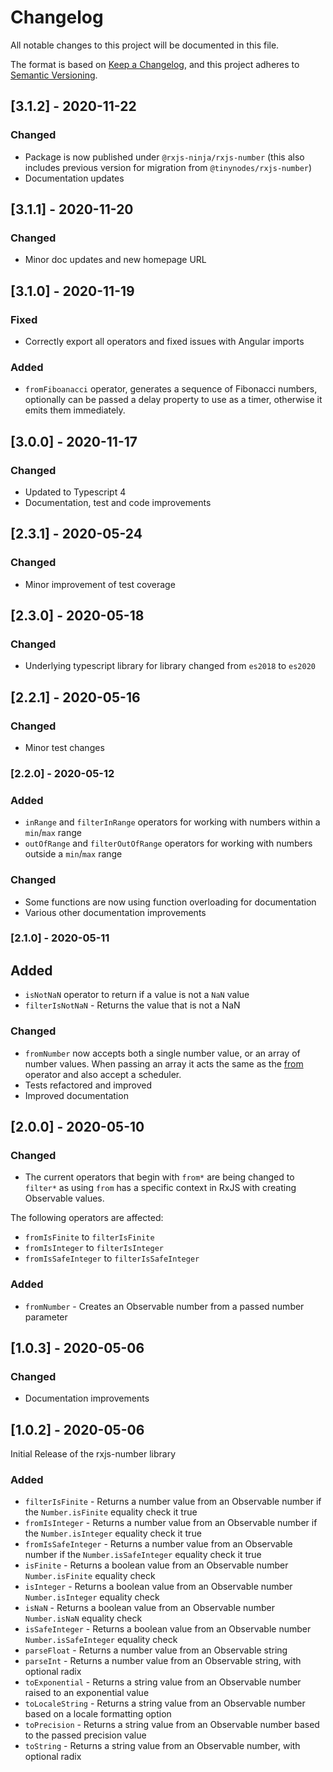 # Changelog

All notable changes to this project will be documented in this file.

The format is based on [Keep a Changelog](https://keepachangelog.com/en/1.0.0/),
and this project adheres to [Semantic Versioning](https://semver.org/spec/v2.0.0.html).

## [3.1.2] - 2020-11-22

### Changed

- Package is now published under `@rxjs-ninja/rxjs-number` (this also includes previous version for migration from `@tinynodes/rxjs-number`)
- Documentation updates

## [3.1.1] - 2020-11-20

### Changed

- Minor doc updates and new homepage URL

## [3.1.0] - 2020-11-19

### Fixed

- Correctly export all operators and fixed issues with Angular imports

### Added

- `fromFiboanacci` operator, generates a sequence of Fibonacci numbers, optionally can be passed a delay property to use as a timer, otherwise
  it emits them immediately.

## [3.0.0] - 2020-11-17

### Changed

- Updated to Typescript 4
- Documentation, test and code improvements

## [2.3.1] - 2020-05-24

### Changed

- Minor improvement of test coverage

## [2.3.0] - 2020-05-18

### Changed

- Underlying typescript library for library changed from `es2018` to `es2020`

## [2.2.1] - 2020-05-16

### Changed

- Minor test changes

### [2.2.0] - 2020-05-12

### Added

- `inRange` and `filterInRange` operators for working with numbers within a `min`/`max` range
- `outOfRange` and `filterOutOfRange` operators for working with numbers outside a `min`/`max` range

### Changed

- Some functions are now using function overloading for documentation
- Various other documentation improvements

### [2.1.0] - 2020-05-11

## Added

- `isNotNaN` operator to return if a value is not a `NaN` value
- `filterIsNotNaN` - Returns the value that is not a NaN

### Changed

- `fromNumber` now accepts both a single number value, or an array of number values. When passing an array
  it acts the same as the [from](https://rxjs.dev/api/index/function/from) operator and also accept a scheduler.
- Tests refactored and improved
- Improved documentation

## [2.0.0] - 2020-05-10

### Changed

- The current operators that begin with `from*` are being changed to `filter*` as using `from` has a specific context in RxJS with creating Observable values.

The following operators are affected:

- `fromIsFinite` to `filterIsFinite`
- `fromIsInteger` to `filterIsInteger`
- `fromIsSafeInteger` to `filterIsSafeInteger`

### Added

- `fromNumber` - Creates an Observable number from a passed number parameter

## [1.0.3] - 2020-05-06

### Changed

- Documentation improvements

## [1.0.2] - 2020-05-06

Initial Release of the rxjs-number library

### Added

- `filterIsFinite` - Returns a number value from an Observable number if the `Number.isFinite` equality check it true
- `fromIsInteger` - Returns a number value from an Observable number if the `Number.isInteger` equality check it true
- `fromIsSafeInteger` - Returns a number value from an Observable number if the `Number.isSafeInteger` equality check it true
- `isFinite` - Returns a boolean value from an Observable number `Number.isFinite` equality check
- `isInteger` - Returns a boolean value from an Observable number `Number.isInteger` equality check
- `isNaN` - Returns a boolean value from an Observable number `Number.isNaN` equality check
- `isSafeInteger` - Returns a boolean value from an Observable number `Number.isSafeInteger` equality check
- `parseFloat` - Returns a number value from an Observable string
- `parseInt` - Returns a number value from an Observable string, with optional radix
- `toExponential` - Returns a string value from an Observable number raised to an exponential value
- `toLocaleString` - Returns a string value from an Observable number based on a locale formatting option
- `toPrecision` - Returns a string value from an Observable number based to the passed precision value
- `toString` - Returns a string value from an Observable number, with optional radix
